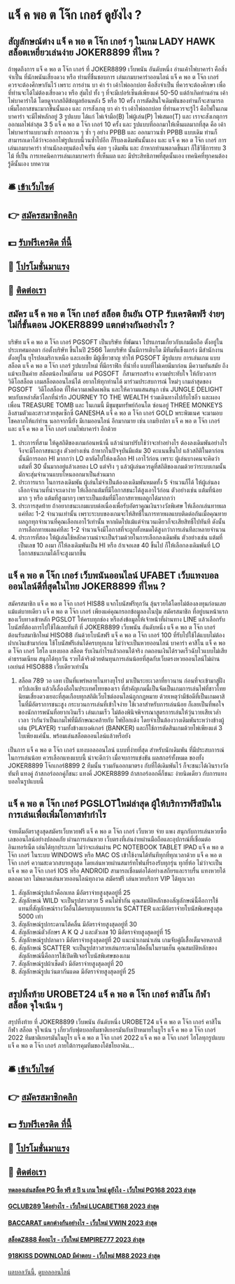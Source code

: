 # แจ็ ค พอ ต โจ๊ก เกอร์ ดูยังไง ?
## สัญลักษณ์ต่าง แจ็ ค พอ ต โจ๊ก เกอร์ ๆ ในเกม LADY HAWK สล็อตเหยี่ยวเล่นง่าย JOKER8899 ที่ไหน ?
ถ้าพูดถึงการ แจ็ ค พอ ต โจ๊ก เกอร์ ที่ JOKER8899 เว็บพนัน อันดับหนึ่ง อ่านเค้าไพ่บาคาร่า คือสิ่งจำเป็น ที่นักพนันเสี่ยงดวง หรือ ท่านที่ชื่นชอบการ เล่นเกมบาคาร่าออนไลน์ แจ็ ค พอ ต โจ๊ก เกอร์ ควรจะต้องศึกษากันไว้ เพราะ การอ่าน บา ค่า ร่า เค้าไพ่ออกบ่อย คือสิ่งจำเป็น ที่ควรจะต้องศึกษา เพื่อที่ท่านจะได้ไม่ต้องเสี่ยงดวง หรือ สุ่มไป ทั้ง ๆ ที่จะมีเปอร์เซ็นต์เพียงแค่ 50-50 แต่ถ้าเกิดท่านอ่าน เค้าไพ่บาคาร่าได้ โดยดูจากสถิติข้อมูลย้อนหลัง 5 หรือ 10 ครั้ง การตัดสินใจเดิมพันของท่านก็จะสามารถเพิ่มโอกาสชนะมากขึ้นนั้นเอง และ การสังเกตุ บา ค่า ร่า เค้าไพ่ออกบ่อย ที่ท่านควรจะรู้ไว้ คือไพ่ในเกมบาคาร่า จะมีไพ่หลักอยู่ 3 รูปแบบ ได้แก่ ไพ่เจ้ามือ(B) ไพ่ผู้เล่น(P) ไพ่เสมอ(T) และ เราจะสังเกตุการออกผลไพ่ล่าสุด 3 5 แจ็ ค พอ ต โจ๊ก เกอร์ 10 ครั้ง และ รูปแบบที่ออกมาให้เห็นผลมากที่สุด คือ เค้าไพ่บาคาร่าแบบวนซ้ำ การออกวน ๆ ซ้ำ ๆ อย่าง PPBB และ ออกมาวนซ้ำ PPBB แบบเดิม ท่านก็สามารถเดาได้ว่าจะออกไพ่รูปแบบนี้วนซ้ำไปอีก ก็รีบลงเดิมพันนั้นเอง และ แจ็ ค พอ ต โจ๊ก เกอร์ การเล่นเกมบาคาร่า ท่านนักลงทุนต้องใจเย็น ค่อย ๆ เดิมพัน และ ถ้าหากท่านพลาดขึ้นมา ก็ใช้วิธีการทบ 3 ไม้ ที่เป็น การเทคนิคการเล่นเกมบาคาร่า ที่เห็นผล และ มีประสิทธิภาพที่สุดนั้นเอง เทคนิคที่ทุกคนต้องรู้ดีนั้นเอง
บทความ

## 🛎 [เข้าเว็บไซต์](https://bit.ly/3SdLNi2)
## 👉 [สมัครสมาชิกคลิก](https://bit.ly/3SdLNi2)
## 💵 [รับฟรีเครดิต ที่นี้](https://bit.ly/3dyRKHj)
## 👑 [โปรโมชั่นมาแรง](https://bit.ly/3dyRKHj)
## 📱 [ติดต่อเรา](https://bit.ly/3dyRKHj)

## สมัคร แจ็ ค พอ ต โจ๊ก เกอร์ สล็อต ยืนยัน OTP รับเครดิตฟรี ง่ายๆ ไม่กี่ขั้นตอน JOKER8899 แตกต่างกันอย่างไร ?
บริษัท แจ็ ค พอ ต โจ๊ก เกอร์ PGSOFT เป็นบริษัท ที่พัฒนา โปรแกรมเกี่ยวกับเกมมือถือ ตั้งอยู่ในประเทศมอลตา ก่อตั้งบริษัท ขึ้นในปี 2566 โดยบริษัท นั้นมีการเติบโต มีทีมที่แข็งแกร่ง มีสำนักงาน ตั้งอยู่ใน ยุโรปอเมริกาเหนือ และเอเชีย มีผู้เชี่ยวชาญ ทำให้ PGSOFT มีรูปแบบ การเล่นเกม แบบ สล็อต แจ็ ค พอ ต โจ๊ก เกอร์ รูปแบบใหม่ ที่มีกราฟิก ที่น่าทึ่ง แบบที่ไม่เคยมีมาก่อน มีความทันสมัย ถึงแม้จะเป็นค่าย สล็อตน้องใหม่ก็ตาม  แต่ PGSOFT  ก็สามารถสร้าง ความประทับใจ ให้กับวงการ วิดีโอสล็อต เกมสล็อตออนไลน์ได้ อยากให้ทุกท่านได้ มาร่วมประสบการณ์ ใหม่ๆ เกมล่าสุดของ PGSOFT   วิดีโอสล็อต ที่ให้ความเพลิดเพลิน และให้ความแสนสนุก เช่น JUNGLE DELIGHT พบกับเหล่าสัตว์โลกที่น่ารัก JOURNEY TO THE WEALTH ร่วมเดินทางไปกับไซอิ๋ว และผองเพื่อน TREASURE TOMB และ ในเกมนี้ มีขุมขุมทรัพย์ก้อนโต ซ่อนอยู่ THREE MONKEYS ลิงสามตัวและสาวสวยสุดเซ็กซี่ GANESHA แจ็ ค พอ ต โจ๊ก เกอร์ GOLD พระพิฆเนศ จะมามอบ โชคลาภให้แก่ท่าน นอกจากนี้ยัง มีเกมออนไลน์ อีกมากมาย เช่น เกมยิงปลา แจ็ ค พอ ต โจ๊ก เกอร์ และ แจ็ ค พอ ต โจ๊ก เกอร์ เกมไพ่บาคาร่า อีกด้วย
1. ประการที่สาม ให้ดูสถิติของเกมก่อนหน้านี้ แล้วนำมาปรับใช้ว่าจะทำอย่างไร ต้องลงเดิมพันอย่างไรจึงจะมีโอกาสชนะสูง ตัวอย่างเช่น ถ้าหากในปัจจุบันมีแต้ม 30 คะแนนขึ้นไป แล้วสถิติในตาก่อนนั้นมีการออก HI มากกว่า LO ตาถัดไปให้ลงเลือก HI เอาไว้ก่อน เพราะ ผู้เล่นบางคนจะคิดว่าแต้มที่ 30 นั้นมากอยู่แล้วเลยลง LO แต่จริง ๆ แล้วผู้เล่นควรดูที่สถิติของเกมด้วยว่าระบบเกมนั้นมักจะสุ่มจำนวนแบบไหนออกมาเป็นส่วนมาก
2. ประการแรก ในการลงเดิมพัน ผู้เล่นไม่จำเป็นต้องลงเดิมพันหมดทั้ง 5 จำนวนก็ได้ ให้ผู้เล่นลงเลือกจำนวนที่น่าจะเดาง่าย ให้เลือกแต้มที่มีโอกาสชนะได้สูงเอาไว้ก่อน ตัวอย่างเช่น แต้มที่น้อยมาก ๆ หรือ แต้มที่สูงมากๆ เพราะเป็นแต้มที่มีโอกาสทายผลถูกได้มากกว่า
3. ประการสุดท้าย ถ้าอยากชนะเกมแบบต่อเนื่องเพื่อรับอัตราคูณเงินรางวัลพิเศษ ให้เลือกเล่นทายผลแค่ทีละ 1-2 จำนวนเท่านั้น เพราะระบบของเกมจะให้สิทธิ์ในการทายผลแบบติดต่อกันเมื่อคุณทายผลถูกทุกจำนวนที่คุณเลือกเอาไว้เท่านั้น หากผิดไปแม้แต่จำนวนเดียวก็จะเสียสิทธิ์ไปทันที ดังนั้น การเลือกทายผลแค่ทีละ 1-2 จำนวนจึงมีโอกาสที่จะถูกทั้งหมดได้สูงกว่าการเล่นทีละหลายจำนวน
4. ประการที่สอง ให้ผู้เล่นใช้หลักความน่าจะเป็นร่วมด้วยในการเลือกลงเดิมพัน ตัวอย่างเช่น แต้มที่เป็นเลข 10 ลงมา ก็ให้ลงเดิมพันเป็น HI หรือ ถ้าเจอเลข 40 ขึ้นไป ก็ให้เลือกลงเดิมพันที่ LO โอกาสชนะเกมได้ก็จะสูงมากขึ้น

## แจ็ ค พอ ต โจ๊ก เกอร์ เว็บพนันออนไลน์ UFABET เว็บแทงบอลออนไลน์ดีที่สุดในไทย JOKER8899 ที่ไหน ?
สมัครสมาชิก แจ็ ค พอ ต โจ๊ก เกอร์ HIS88 แจกโบนัสฟรีทุกวัน ลุ้นรวยได้โดยไม่ต้องลงทุนก่อนเลยแม้แต่บาทเดียว แจ็ ค พอ ต โจ๊ก เกอร์ เพียงแค่คุณกรอกข้อมูลลงในปุ่ม สมัครสมาชิก ที่อยู่บนหน้าแรกของเว็บทางเข้าหลัก PGSLOT ให้ครบทุกช่อง หรือส่งข้อมูลให้เจ้าหน้าที่ผ่านทาง LINE แล้วเลือกรับโบนัสที่ต้องการไปใช้ได้เลยทันที ที่ JOKER8899 เว็บพนัน อันดับหนึ่ง แจ็ ค พอ ต โจ๊ก เกอร์ ต้อนรับสมาชิกใหม่ HISO88 กันด้วยโบนัสฟรี แจ็ ค พอ ต โจ๊ก เกอร์ 100 ที่รับไปใช้ได้แบบไม่ต้องฝากเงินเข้ามาก่อน ใช้โบนัสฟรีเล่นได้ครบทุกเกม ไม่ว่าจะเป็นหวยออนไลน์ บาคาร่า คาสิโน แจ็ ค พอ ต โจ๊ก เกอร์ ไฮโล แทงบอล สล็อต รับเงินกำไรแล้วถอนได้จริง กดถอนเงินได้รวดเร็วฉับไวแบบไม่เสียค่าธรรมเนียม สนุกได้ทุกวัน รวยได้จริงด้วยต้นทุนการเล่นน้อยที่สุดกับเว็บตรงหวยออนไลน์ไม่ผ่านเอเย่นต์ HISO888 เว็บเดียวเท่านั้น
1. สล็อต 789 วอ เลท เป็นที่แพร่หลายในทางยุโรป มาเป็นระยะเวลาที่ยาวนาน ก่อนที่จะเข้ามาสู่ฝั่งทวีปเอเชีย แล้วก็เลื่องลือในประเทศไทยของเรา ที่สำคัญเกมนี้เป็นจัดเป็นเกมการเล่นไพ่ที่ชาวไทยนิยมเสี่ยงดวงเยอะที่สุดเกือบทุกสถิติเว็บไซต์ออนไลน์ถูกกฏหมาย ด้วยเหตุว่ามีข้อดีที่เป็นเกมคาสิโนที่มีอัตราการชนะสูง กระบวนการเล่นที่เข้าใจง่าย ใช้เวลาสำหรับการเล่นน้อย ก็เลยเป็นที่พอใจของนักการพนันที่อยากเงินเร็ว เล่นเกมเร็ว ไม่ต้องพินิจพิจารณาสูตรการเล่นให้วุ่นวายเสียเวล่ำเวลา ว่ากันว่าเป็นเกมไพ่ที่มีลักษณะคล้ายกับ ไพ่ป๊อกเด้ง โดยจำเป็นต้องวางเดิมพันระหว่างข้างผู้เล่น (PLAYER) รวมทั้งข้างแบงค์เกอร์ (BANKER) และก็ใช้การตัดสินเกมด้วยไพ่เพียงแต่ 3 ใบเพียงแค่นั้น. พร้อมเล่นสล็อตออนไลน์แล้วหรือยัง

เป็นการ แจ็ ค พอ ต โจ๊ก เกอร์ แทงบอลออนไลน์ แบบที่ง่ายที่สุด สำหรับนักเดิมพัน ที่มีประสบการณ์ในการเล่นน้อย ควรเลือกแทงแบบนี้ น่าจะดีกว่า เมื่อจบการแข่งขัน ผลสกอร์ทั้งหมด ของทั้ง JOKER8899 โจ๊กเกอร์8899 2 ทีมนั้น รวมกันออกมาตรง กับที่ได้เดิมพันไว้ ก็จะชนะได้เงินรางวัลทันที แทงคู่ ถ้าสกอร์ออกคู่ก็ชนะ แทงคี่ JOKER8899 ถ้าสกอร์ออกคี่ก็ชนะ ง่ายนิดเดียว กับการแทงบอลในรูปแบบนี้

## แจ็ ค พอ ต โจ๊ก เกอร์ PGSLOTใหม่ล่าสุด ผู้ให้บริการฟรีสปินในการเล่นเพื่อเพิ่มโอกาสทำกำไร
จ่ายเต็มอัตราสูงสุดสมัครเว็บหวยฟรี แจ็ ค พอ ต โจ๊ก เกอร์ เว็บหวย จ่าย แพง สนุกกับการเล่นหวยซื้อเลขออนไลน์อย่างปลอดภัย ผ่านการเล่นหวย เว็บตรงที่เล่นง่ายผ่านมือถือและอุปกรณ์ที่เชื่อมต่ออินเทอร์เน็ต เล่นได้ทุกประเภท ไม่ว่าจะเล่นผ่าน PC NOTEBOOK TABLET IPAD แจ็ ค พอ ต โจ๊ก เกอร์ ในระบบ WINDOWS หรือ MAC OS เข้าใช้งานได้ทันทีทุกที่ทุกเวลาด้วย แจ็ ค พอ ต โจ๊ก เกอร์ ความสะดวกสบายสูงสุด โดยเล่นหวยผ่านสมาร์ทโฟนที่รองรับทุกรุ่น ทุกยี่ห้อ ไม่ว่าจะเป็น แจ็ ค พอ ต โจ๊ก เกอร์ IOS หรือ ANDROID สามารถเชื่อมต่อได้อย่างเสถียรและราบรื่น แทงหวยได้ตลอดเวลา ไม่พลาดเล่นหวยออนไลน์ทุกงวด สมัครฟรี เล่นหวยบริการ VIP ได้ทุกเวลา
1. สัญลักษณ์รูปแก้วค็อกเทล มีอัตราจ่ายสูงสุดอยู่ที่ 25
2. สัญลักษณ์ WILD จะเป็นรูปสาวสวย 5 คนไม่ซ้ำกัน คุณสมบัติหลักของสัญลักษณ์นี้คือการใช้แทนที่สัญลักษณ์รางวัลอื่นได้ครบทุกแบบยกเว้น SCATTER และมีอัตราจ่ายโบนัสพิเศษสูงสุด 5000 เท่า
3. สัญลักษณ์รูปกระดานโต้คลื่น มีอัตราจ่ายสูงสุดอยู่ที่ 30
4. สัญลักษณ์ตัวอักษร A K Q J และตัวเลข 10 มีอัตราจ่ายสูงสุดอยู่ที่ 15
5. สัญลักษณ์รูปปลาดาว มีอัตราจ่ายสูงสุดอยู่ที่ 20 แนะนำเกมน่าเล่น เกมจับคู่ผีเสื้อเต็มจอหลากสี
6. สัญลักษณ์ SCATTER จะเป็นรูปสาวสวยเล่นกระดานโต้คลื่นในยามเย็น คุณสมบัติหลักของสัญลักษณ์นี้คือการใช้เปิดฟีเจอร์โบนัสพิเศษของเกม
7. สัญลักษณ์รูปผ้าเช็ดตัว มีอัตราจ่ายสูงสุดอยู่ที่ 20
8. สัญลักษณ์รูปแว่นตากันแดด มีอัตราจ่ายสูงสุดอยู่ที่ 25

## สรุปทิ้งท้าย UROBET24 แจ็ ค พอ ต โจ๊ก เกอร์ คาสิโน กีฬา สล็อต จุใจเน้น ๆ
สรุปทิ้งท้าย ที่ JOKER8899 เว็บพนัน อันดับหนึ่ง UROBET24 แจ็ ค พอ ต โจ๊ก เกอร์ คาสิโน กีฬา สล็อต จุใจเน้น ๆ เกี่ยวกับฟุตบอลทีมชาติเยอรมันกับเป้าหมายในยูโร แจ็ ค พอ ต โจ๊ก เกอร์ 2022 ทีมชาติเยอรมันในยูโร แจ็ ค พอ ต โจ๊ก เกอร์ 2022 แจ็ ค พอ ต โจ๊ก เกอร์ ไฮโลทุกรูปแบบ แจ็ ค พอ ต โจ๊ก เกอร์ ภายใต้การคุมทีมของโค้ชโยอาคิม…

## 🛎 [เข้าเว็บไซต์](https://bit.ly/3SdLNi2)
## 👉 [สมัครสมาชิกคลิก](https://bit.ly/3SdLNi2)
## 💵 [รับฟรีเครดิต ที่นี้](https://bit.ly/3dyRKHj)
## 👑 [โปรโมชั่นมาแรง](https://bit.ly/3dyRKHj)
## 📱 [ติดต่อเรา](https://bit.ly/3dyRKHj)

#### [ทดลองเล่นสล็อต PG ซื้อ ฟรี ส ปิ น เกม ใหม่ ดูยังไง - เว็บใหม่ PG168 2023 ล่าสุด](https://atom.io/themes/ทดลองเล่นสล็อต%20pg%20ซื้อ%20ฟรี%20ส%20ปิ%20น%20เกม%20ใหม่%20ดูยังไง%20-%20เว็บใหม่%20pg168%202023%20ล่าสุด)
#### [GCLUB289 ได้อย่างไร - เว็บใหม่ LUCABET168 2023 ล่าสุด](https://atom.io/themes/gclub289%20ได้อย่างไร%20-%20เว็บใหม่%20lucabet168%202023%20ล่าสุด)
#### [BACCARAT แตกต่างกันอย่างไร - เว็บใหม่ VWIN 2023 ล่าสุด](https://atom.io/themes/baccarat%20แตกต่างกันอย่างไร%20-%20เว็บใหม่%20vwin%202023%20ล่าสุด)
#### [สล็อตZ888 คืออะไร - เว็บใหม่ EMPIRE777 2023 ล่าสุด](https://atom.io/themes/สล็อตz888%20คืออะไร%20-%20เว็บใหม่%20empire777%202023%20ล่าสุด)
#### [918KISS DOWNLOAD มีคำตอบ - เว็บใหม่ M88 2023 ล่าสุด](https://atom.io/themes/918kiss%20download%20มีคำตอบ%20-%20เว็บใหม่%20m88%202023%20ล่าสุด)

[ผลบอลวันนี้](https://siamsport.tv "ผลบอลวันนี้"), [ดูบอลออนไลน์](https://siamsport.tv/ดูบอลสด "ดูบอลออนไลน์")